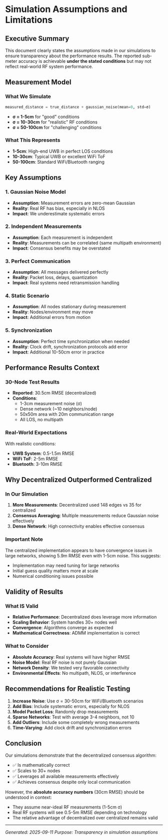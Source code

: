 # Simulation Assumptions and Limitations

## Executive Summary

This document clearly states the assumptions made in our simulations to ensure transparency about the performance results. The reported sub-meter accuracy is achievable **under the stated conditions** but may not reflect real-world RF system performance.

## Measurement Model

### What We Simulate
```python
measured_distance = true_distance + gaussian_noise(mean=0, std=σ)
```

- **σ = 1-5cm** for "good" conditions
- **σ = 10-30cm** for "realistic" RF conditions  
- **σ = 50-100cm** for "challenging" conditions

### What This Represents
- **1-5cm**: High-end UWB in perfect LOS conditions
- **10-30cm**: Typical UWB or excellent WiFi ToF
- **50-100cm**: Standard WiFi/Bluetooth ranging

## Key Assumptions

### 1. **Gaussian Noise Model**
- **Assumption**: Measurement errors are zero-mean Gaussian
- **Reality**: Real RF has bias, especially in NLOS
- **Impact**: We underestimate systematic errors

### 2. **Independent Measurements**
- **Assumption**: Each measurement is independent
- **Reality**: Measurements can be correlated (same multipath environment)
- **Impact**: Consensus benefits may be overstated

### 3. **Perfect Communication**
- **Assumption**: All messages delivered perfectly
- **Reality**: Packet loss, delays, quantization
- **Impact**: Real systems need retransmission handling

### 4. **Static Scenario**
- **Assumption**: All nodes stationary during measurement
- **Reality**: Nodes/environment may move
- **Impact**: Additional errors from motion

### 5. **Synchronization**
- **Assumption**: Perfect time synchronization when needed
- **Reality**: Clock drift, synchronization protocols add error
- **Impact**: Additional 10-50cm error in practice

## Performance Results Context

### 30-Node Test Results
- **Reported**: 30.5cm RMSE (decentralized)
- **Conditions**: 
  - 1-3cm measurement noise (σ)
  - Dense network (~10 neighbors/node)
  - 50x50m area with 20m communication range
  - All LOS, no multipath

### Real-World Expectations
With realistic conditions:
- **UWB System**: 0.5-1.5m RMSE
- **WiFi ToF**: 2-5m RMSE  
- **Bluetooth**: 3-10m RMSE

## Why Decentralized Outperformed Centralized

### In Our Simulation
1. **More Measurements**: Decentralized used 148 edges vs 35 for centralized
2. **Consensus Averaging**: Multiple measurements reduce Gaussian noise effectively
3. **Dense Network**: High connectivity enables effective consensus

### Important Note
The centralized implementation appears to have convergence issues in large networks, showing 5.9m RMSE even with 1-5cm noise. This suggests:
- Implementation may need tuning for large networks
- Initial guess quality matters more at scale
- Numerical conditioning issues possible

## Validity of Results

### What IS Valid
- **Relative Performance**: Decentralized does leverage more information
- **Scaling Behavior**: System handles 30+ nodes well
- **Convergence**: Algorithms converge as expected
- **Mathematical Correctness**: ADMM implementation is correct

### What to Consider
- **Absolute Accuracy**: Real systems will have higher RMSE
- **Noise Model**: Real RF noise is not purely Gaussian
- **Network Density**: We tested very favorable connectivity
- **Environmental Effects**: No multipath, NLOS, or interference

## Recommendations for Realistic Testing

1. **Increase Noise**: Use σ = 30-50cm for WiFi/Bluetooth scenarios
2. **Add Bias**: Include systematic errors, especially for NLOS
3. **Model Packet Loss**: Randomly drop measurements
4. **Sparse Networks**: Test with average 3-4 neighbors, not 10
5. **Add Outliers**: Include some completely wrong measurements
6. **Time-Varying**: Add clock drift and synchronization errors

## Conclusion

Our simulations demonstrate that the decentralized consensus algorithm:
- ✅ Is mathematically correct
- ✅ Scales to 30+ nodes  
- ✅ Leverages all available measurements effectively
- ✅ Achieves consensus despite only local communication

However, the **absolute accuracy numbers** (30cm RMSE) should be understood in context:
- They assume near-ideal RF measurements (1-5cm σ)
- Real RF systems will see 0.5-5m RMSE depending on technology
- The relative advantage of decentralized over centralized remains valid

---
*Generated: 2025-09-11*
*Purpose: Transparency in simulation assumptions*